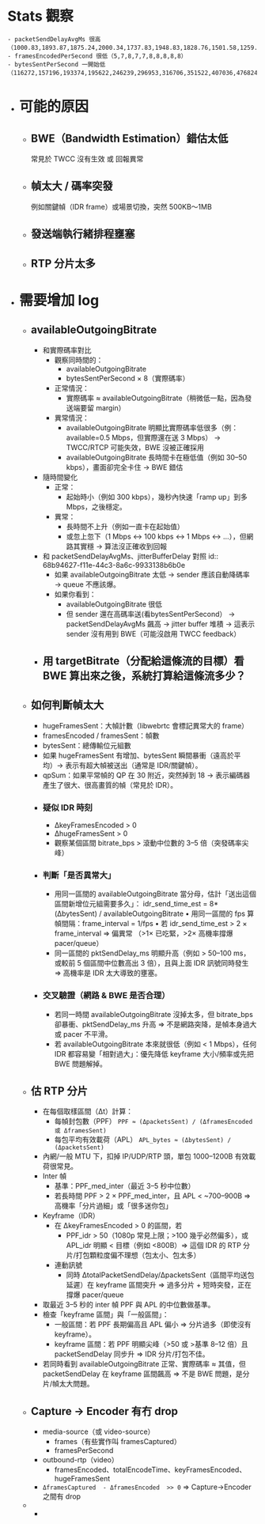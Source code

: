 # Stats 觀察
	- packetSendDelayAvgMs 很高 （1000.83,1893.87,1875.24,2000.34,1737.83,1948.83,1828.76,1501.58,1259.65,740.78）
	- framesEncodedPerSecond 很低（5,7,8,7,7,8,8,8,8,8）
	- bytesSentPerSecond 一開始低（116272,157196,193374,195622,246239,296953,316706,351522,407036,476824）
- # 可能的原因
	- ## BWE（Bandwidth Estimation）錯估太低
	  常見於 TWCC 沒有生效 或 回報異常
	- ## 幀太大 / 碼率突發
	  例如關鍵幀（IDR frame）或場景切換，突然 500KB～1MB
	- ## 發送端執行緒排程壅塞
	- ## RTP 分片太多
- # 需要增加 log
	- ## availableOutgoingBitrate
		- 和實際碼率對比
			- 觀察同時間的：
				- availableOutgoingBitrate
				- bytesSentPerSecond × 8（實際碼率）
			- 正常情況：
				- 實際碼率 ≈ availableOutgoingBitrate（稍微低一點，因為發送端要留 margin）
			- 異常情況：
				- availableOutgoingBitrate 明顯比實際碼率低很多（例：available=0.5 Mbps，但實際還在送 3 Mbps） → TWCC/RTCP 可能失效，BWE 沒被正確採用
				- availableOutgoingBitrate 長時間卡在極低值（例如 30–50 kbps），畫面卻完全卡住 → BWE 錯估
		- 隨時間變化
			- 正常：
				- 起始時小（例如 300 kbps），幾秒內快速「ramp up」到多 Mbps，之後穩定。
			- 異常：
				- 長時間不上升（例如一直卡在起始值）
				- 或忽上忽下（1 Mbps ↔ 100 kbps ↔ 1 Mbps ↔ …），但網路其實穩 → 算法沒正確收到回報
		- 和 packetSendDelayAvgMs、jitterBufferDelay 對照
		  id:: 68b94627-f11e-44c3-8a6c-9933138b6b0e
			- 如果 availableOutgoingBitrate 太低 → sender 應該自動降碼率 → queue 不應該爆。
			- 如果你看到：
				- availableOutgoingBitrate 很低
				- 但 sender 還在高碼率送(看bytesSentPerSecond） → packetSendDelayAvgMs 飆高 → jitter buffer 堆積
				  -> 這表示 sender 沒有用到 BWE（可能沒啟用 TWCC feedback）
		- 用 targetBitrate（分配給這條流的目標）看 BWE 算出來之後，系統打算給這條流多少？
			-
	- ## 如何判斷幀太大
		- hugeFramesSent：大幀計數（libwebrtc 會標記異常大的 frame）
		- framesEncoded / framesSent：幀數
		- bytesSent：總傳輸位元組數
		- 如果 hugeFramesSent 有增加、bytesSent 瞬間暴衝（遠高於平均）-> 表示有超大幀被送出（通常是 IDR/關鍵幀）。
		- qpSum：如果平常幀的 QP 在 30 附近，突然掉到 18 → 表示編碼器產生了很大、很高畫質的幀（常見於 IDR）。
		- ### 疑似 IDR 時刻
			- ΔkeyFramesEncoded > 0
			- ΔhugeFramesSent > 0
			- 觀察某個區間 bitrate_bps > 滾動中位數的 3–5 倍（突發碼率尖峰）
		- ### 判斷「是否異常大」
			- 用同一區間的 availableOutgoingBitrate 當分母，估計「送出這個區間新增位元組需要多久」：
			  idr_send_time_est = 8*(ΔbytesSent) / availableOutgoingBitrate
			  	•	用同一區間的 fps 算幀間隔：frame_interval = 1/fps
			  	•	若 idr_send_time_est > 2 × frame_interval ⇒ 偏異常
			  （>1× 已吃緊，>2× 高機率撐爆 pacer/queue）
			- 同一區間的 pktSendDelay_ms 明顯升高（例如 > 50–100 ms，或較前 5 個區間中位數高出 3 倍），且與上面 IDR 訊號同時發生
			  ⇒ 高機率是 IDR 太大導致的壅塞。
		- ### 交叉驗證（網路 & BWE 是否合理）
			- 若同一時間 availableOutgoingBitrate 沒掉太多，但 bitrate_bps 卻暴衝、pktSendDelay_ms 升高
			  ⇒ 不是網路突降，是幀本身過大或 pacer 不平滑。
			- 若 availableOutgoingBitrate 本來就很低（例如 < 1 Mbps），任何 IDR 都容易變「相對過大」：優先降低 keyframe 大小/頻率或先把 BWE 問題解掉。
	- ## 估 RTP 分片
		- 在每個取樣區間（Δt）計算：
			- 每幀封包數（PPF）
			  `PPF ≈ (ΔpacketsSent) / (ΔframesEncoded 或 ΔframesSent)`
			- 每包平均有效載荷（APL）
			  `APL_bytes ≈ (ΔbytesSent) / (ΔpacketsSent)`
		- 內網/一般 MTU 下，扣掉 IP/UDP/RTP 頭，單包 1000–1200B 有效載荷很常見。
		- Inter 幀
			- 基準：PPF_med_inter（最近 3–5 秒中位數）
			- 若長時間 PPF > 2 × PPF_med_inter，且 APL < ~700–900B ⇒ 高機率「分片過細」或「很多迷你包」
		- Keyframe（IDR）
			- 在 ΔkeyFramesEncoded > 0 的區間，若
				- PPF_idr > 50（1080p 常見上限；>100 幾乎必然偏多），或 APL_idr 明顯 < 目標（例如 <800B）⇒ 這個 IDR 的 RTP 分片/打包顆粒度偏不理想（包太小、包太多）
			- 連動訊號
				- 同時 ΔtotalPacketSendDelay/ΔpacketsSent（區間平均送包延遲）在 keyframe 區間突升 ⇒ 過多分片 + 短時突發，正在撐爆 pacer/queue
		- 取最近 3–5 秒的 inter 幀 PPF 與 APL 的中位數做基準。
		- 檢查「keyframe 區間」與「一般區間」：
			- 一般區間：若 PPF 長期偏高且 APL 偏小 ⇒ 分片過多（即使沒有 keyframe）。
			- keyframe 區間：若 PPF 明顯尖峰（>50 或 >基準 8–12 倍）且 packetSendDelay 同步升 ⇒ IDR 分片/打包不佳。
		- 若同時看到 availableOutgoingBitrate 正常、實際碼率 ≈ 其值，但 packetSendDelay 在 keyframe 區間飆高 ⇒ 不是 BWE 問題，是分片/幀太大問題。
	- ## Capture → Encoder 有冇 drop
		- media-source（或 video-source）
			- frames（有些實作叫 framesCaptured）
			- framesPerSecond
		- outbound-rtp（video）
			- framesEncoded、totalEncodeTime、keyFramesEncoded、hugeFramesSent
		- `ΔframesCaptured  - ΔframesEncoded  >> 0`  ⇒ Capture→Encoder 之間有 drop
	-
		-